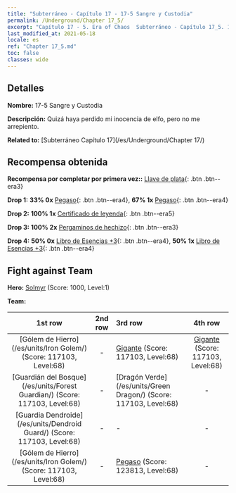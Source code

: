 ```yaml
---
title: "Subterráneo - Capítulo 17 - 17-5 Sangre y Custodia"
permalink: /Underground/Chapter 17_5/
excerpt: "Capítulo 17 - 5. Era of Chaos  Subterráneo - Capítulo 17_5. 17-5 Sangre y Custodia"
last_modified_at: 2021-05-18
locale: es
ref: "Chapter 17_5.md"
toc: false
classes: wide
---
```


## Detalles

 **Nombre:** 17-5 Sangre y Custodia

 **Descripción:** Quizá haya perdido mi inocencia de elfo, pero no me arrepiento.

 **Related to:** [Subterráneo Capítulo 17](/es/Underground/Chapter 17/)

## Recompensa obtenida

 **Recompensa por completar por primera vez::** [Llave de plata](/ItemsES/con_693/){: .btn .btn--era3}

 **Drop 1:** **33% 0x** [Pegaso](/ItemsES/unt_202/){: .btn .btn--era4}, **67% 1x** [Pegaso](/ItemsES/unt_202/){: .btn .btn--era4}

 **Drop 2:** **100% 1x** [Certificado de leyenda](/ItemsES/mat_67/){: .btn .btn--era5}

 **Drop 3:** **100% 2x** [Pergaminos de hechizo](/ItemsES/con_694/){: .btn .btn--era3}

 **Drop 4:** **50% 0x** [Libro de Esencias +3](/ItemsES/mat_60/){: .btn .btn--era4}, **50% 1x** [Libro de Esencias +3](/ItemsES/mat_60/){: .btn .btn--era4}


## Fight against Team
 **Hero:** [Solmyr](/es/heroes/Solmyr/) (Score: 1000, Level:1)

 **Team:**


  | 1st row | 2nd row | 3rd row | 4th row |
  |:----:|:----:|:----|:----:|
  | [Gólem de Hierro](/es/units/Iron Golem/) (Score: 117103, Level:68)  | - | [Gigante](/es/units/Giant/) (Score: 117103, Level:68)  | [Gigante](/es/units/Giant/) (Score: 117103, Level:68)  |
  | [Guardián del Bosque](/es/units/Forest Guardian/) (Score: 117103, Level:68)  | - | [Dragón Verde](/es/units/Green Dragon/) (Score: 117103, Level:68)  | - |
  | [Guardia Dendroide](/es/units/Dendroid Guard/) (Score: 117103, Level:68)  | - | - | - |
  | [Gólem de Hierro](/es/units/Iron Golem/) (Score: 117103, Level:68)  | - | [Pegaso](/es/units/Pegasus/) (Score: 123813, Level:68)  | - |


